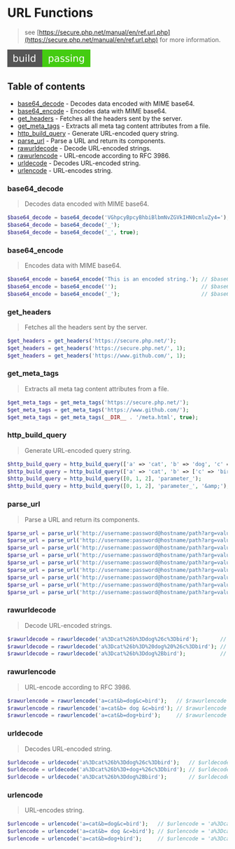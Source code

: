 # URL Functions

> see [https://secure.php.net/manual/en/ref.url.php](https://secure.php.net/manual/en/ref.url.php) for more information.

[![build][build-image]][build-url]

## Table of contents

* [base64_decode](https://github.com/kuriv/kuriv.github.io/blob/master/manual/php/function/url/php_url.md#base64_decode) - Decodes data encoded with MIME base64.
* [base64_encode](https://github.com/kuriv/kuriv.github.io/blob/master/manual/php/function/url/php_url.md#base64_encode) - Encodes data with MIME base64.
* [get_headers](https://github.com/kuriv/kuriv.github.io/blob/master/manual/php/function/url/php_url.md#get_headers) - Fetches all the headers sent by the server.
* [get_meta_tags](https://github.com/kuriv/kuriv.github.io/blob/master/manual/php/function/url/php_url.md#get_meta_tags) - Extracts all meta tag content attributes from a file.
* [http_build_query](https://github.com/kuriv/kuriv.github.io/blob/master/manual/php/function/url/php_url.md#http_build_query) - Generate URL-encoded query string.
* [parse_url](https://github.com/kuriv/kuriv.github.io/blob/master/manual/php/function/url/php_url.md#parse_url) - Parse a URL and return its components.
* [rawurldecode](https://github.com/kuriv/kuriv.github.io/blob/master/manual/php/function/url/php_url.md#rawurldecode) - Decode URL-encoded strings.
* [rawurlencode](https://github.com/kuriv/kuriv.github.io/blob/master/manual/php/function/url/php_url.md#rawurlencode) - URL-encode according to RFC 3986.
* [urldecode](https://github.com/kuriv/kuriv.github.io/blob/master/manual/php/function/url/php_url.md#urldecode) - Decodes URL-encoded string.
* [urlencode](https://github.com/kuriv/kuriv.github.io/blob/master/manual/php/function/url/php_url.md#urlencode) - URL-encodes string.

### base64_decode

> Decodes data encoded with MIME base64.

```php
$base64_decode = base64_decode('VGhpcyBpcyBhbiBlbmNvZGVkIHN0cmluZy4='); // $base64_decode = 'This is an encoded string.';
$base64_decode = base64_decode('_');                                    // $base64_decode = '';
$base64_decode = base64_decode('_', true);                              // $base64_decode = false;
```

### base64_encode

> Encodes data with MIME base64.

```php
$base64_encode = base64_encode('This is an encoded string.'); // $base64_encode = 'VGhpcyBpcyBhbiBlbmNvZGVkIHN0cmluZy4=';
$base64_encode = base64_encode('');                           // $base64_encode = '';
$base64_encode = base64_encode('_');                          // $base64_encode = 'Xw==';
```

### get_headers

> Fetches all the headers sent by the server.

```php
$get_headers = get_headers('https://secure.php.net/');
$get_headers = get_headers('https://secure.php.net/', 1);
$get_headers = get_headers('https://www.github.com/', 1);
```

### get_meta_tags

> Extracts all meta tag content attributes from a file.

```php
$get_meta_tags = get_meta_tags('https://secure.php.net/');
$get_meta_tags = get_meta_tags('https://www.github.com/');
$get_meta_tags = get_meta_tags(__DIR__ . '/meta.html', true);
```

### http_build_query

> Generate URL-encoded query string.

```php
$http_build_query = http_build_query(['a' => 'cat', 'b' => 'dog', 'c' => 'bird']); // $http_build_query = 'a=cat&b=dog&c=bird';
$http_build_query = http_build_query(['a' => 'cat', 'b' => ['c' => 'bird']]);      // $http_build_query = 'a=cat&b%5Bc%5D=bird';
$http_build_query = http_build_query([0, 1, 2], 'parameter_');                     // $http_build_query = 'parameter_0=0&parameter_1=1&parameter_2=2';
$http_build_query = http_build_query([0, 1, 2], 'parameter_', '&amp;');            // $http_build_query = 'parameter_0=0&amp;parameter_1=1&amp;parameter_2=2';
```

### parse_url

> Parse a URL and return its components.

```php
$parse_url = parse_url('http://username:password@hostname/path?arg=value#anchor');                   // $parse_url = ['scheme' => 'http', 'host' => 'hostname', 'user' => 'username', 'pass' => 'password', 'path' => '/path', 'query' => 'arg=value', 'fragment' => 'anchor'];
$parse_url = parse_url('http://username:password@hostname/path?arg=value#anchor', PHP_URL_SCHEME);   // $parse_url = 'http';
$parse_url = parse_url('http://username:password@hostname/path?arg=value#anchor', PHP_URL_HOST);     // $parse_url = 'hostname';
$parse_url = parse_url('http://username:password@hostname/path?arg=value#anchor', PHP_URL_PORT);     // $parse_url = null;
$parse_url = parse_url('http://username:password@hostname/path?arg=value#anchor', PHP_URL_USER);     // $parse_url = 'username';
$parse_url = parse_url('http://username:password@hostname/path?arg=value#anchor', PHP_URL_PASS);     // $parse_url = 'password';
$parse_url = parse_url('http://username:password@hostname/path?arg=value#anchor', PHP_URL_PATH);     // $parse_url = '/path';
$parse_url = parse_url('http://username:password@hostname/path?arg=value#anchor', PHP_URL_QUERY);    // $parse_url = 'arg=value';
$parse_url = parse_url('http://username:password@hostname/path?arg=value#anchor', PHP_URL_FRAGMENT); // $parse_url = 'anchor';
```

### rawurldecode

> Decode URL-encoded strings.

```php
$rawurldecode = rawurldecode('a%3Dcat%26b%3Ddog%26c%3Dbird');       // $rawurldecode = 'a=cat&b=dog&c=bird';
$rawurldecode = rawurldecode('a%3Dcat%26b%3D%20dog%20%26c%3Dbird'); // $rawurldecode = 'a=cat&b= dog &c=bird';
$rawurldecode = rawurldecode('a%3Dcat%26b%3Ddog%2Bbird');           // $rawurldecode = 'a=cat&b=dog+bird';
```

### rawurlencode

> URL-encode according to RFC 3986.

```php
$rawurlencode = rawurlencode('a=cat&b=dog&c=bird');   // $rawurlencode = 'a%3Dcat%26b%3Ddog%26c%3Dbird';
$rawurlencode = rawurlencode('a=cat&b= dog &c=bird'); // $rawurlencode = 'a%3Dcat%26b%3D%20dog%20%26c%3Dbird';
$rawurlencode = rawurlencode('a=cat&b=dog+bird');     // $rawurlencode = 'a%3Dcat%26b%3Ddog%2Bbird';
```

### urldecode

> Decodes URL-encoded string.

```php
$urldecode = urldecode('a%3Dcat%26b%3Ddog%26c%3Dbird');   // $urldecode = 'a=cat&b=dog&c=bird';
$urldecode = urldecode('a%3Dcat%26b%3D+dog+%26c%3Dbird'); // $urldecode = 'a=cat&b= dog &c=bird';
$urldecode = urldecode('a%3Dcat%26b%3Ddog%2Bbird');       // $urldecode = 'a=cat&b=dog+bird';
```

### urlencode

> URL-encodes string.

```php
$urlencode = urlencode('a=cat&b=dog&c=bird');   // $urlencode = 'a%3Dcat%26b%3Ddog%26c%3Dbird';
$urlencode = urlencode('a=cat&b= dog &c=bird'); // $urlencode = 'a%3Dcat%26b%3D+dog+%26c%3Dbird';
$urlencode = urlencode('a=cat&b=dog+bird');     // $urlencode = 'a%3Dcat%26b%3Ddog%2Bbird';
```



[build-image]: https://raw.githubusercontent.com/kuriv/kuriv.github.io/master/.cloud/kuriv.github.io/b0979b5893ae07e68ffb8edea2fdce8c.svg?sanitize=true
[build-url]: https://github.com/kuriv/kuriv.github.io